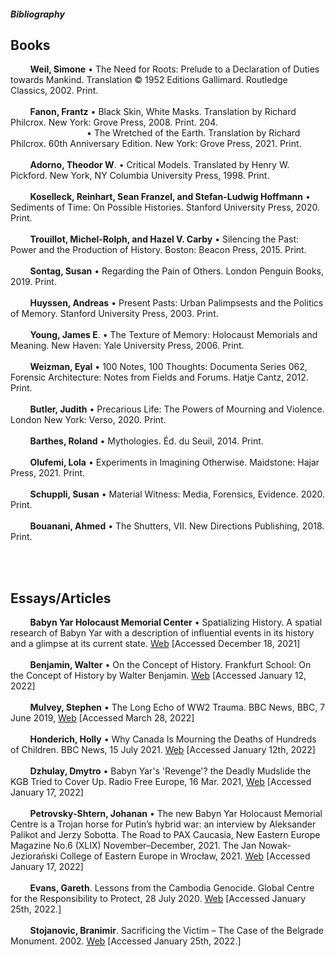 <div class="quarter-height">

##### Bibliography


</div>


## Books

&nbsp;&nbsp;&nbsp;&nbsp;&nbsp;&nbsp;&nbsp;
<b>Weil, Simone</b> • The Need for Roots: Prelude to a Declaration of Duties towards Mankind. Translation © 1952 Editions Gallimard. Routledge Classics, 2002. Print.
<br><br>&nbsp;&nbsp;&nbsp;&nbsp;&nbsp;&nbsp;&nbsp;
<b>Fanon, Frantz</b> • Black Skin, White Masks. Translation by Richard Philcrox. New York: Grove Press, 2008. Print. 204.
<br>&nbsp;&nbsp;&nbsp;&nbsp;&nbsp;&nbsp;&nbsp;&nbsp;&nbsp;&nbsp;&nbsp;&nbsp;&nbsp;&nbsp;&nbsp;&nbsp;&nbsp;&nbsp;&nbsp;&nbsp;&nbsp;&nbsp;&nbsp;&nbsp;&nbsp;&nbsp;&nbsp;&nbsp;&nbsp;&nbsp; • 
The Wretched of the Earth. Translation by Richard Philcrox. 60th Anniversary Edition. New York: Grove Press, 2021. Print.
<br><br>&nbsp;&nbsp;&nbsp;&nbsp;&nbsp;&nbsp;&nbsp;
<b>Adorno, Theodor W</b>. • Critical Models. Translated by Henry W. Pickford. New York, NY Columbia University Press, 1998. Print.
<br><br>&nbsp;&nbsp;&nbsp;&nbsp;&nbsp;&nbsp;&nbsp;
<b>Koselleck, Reinhart, Sean Franzel, and Stefan-Ludwig Hoffmann</b> • Sediments of Time: On Possible Histories. Stanford University Press, 2020. Print.
<br><br>&nbsp;&nbsp;&nbsp;&nbsp;&nbsp;&nbsp;&nbsp;
<b>Trouillot, Michel-Rolph, and Hazel V. Carby</b> • Silencing the Past: Power and the Production of History. Boston: Beacon Press, 2015. Print.
<br><br>&nbsp;&nbsp;&nbsp;&nbsp;&nbsp;&nbsp;&nbsp;
<b> Sontag, Susan</b> • Regarding the Pain of Others. London Penguin Books, 2019. Print.
<br><br>&nbsp;&nbsp;&nbsp;&nbsp;&nbsp;&nbsp;&nbsp;
<b>Huyssen, Andreas</b> • Present Pasts: Urban Palimpsests and the Politics of Memory. Stanford University Press, 2003. Print.
<br><br>&nbsp;&nbsp;&nbsp;&nbsp;&nbsp;&nbsp;&nbsp;
<b>Young, James E</b>. • The Texture of Memory: Holocaust Memorials and Meaning. New Haven: Yale University Press, 2006. Print.
<br><br>&nbsp;&nbsp;&nbsp;&nbsp;&nbsp;&nbsp;&nbsp;
<b>Weizman, Eyal</b> • 100 Notes, 100 Thoughts: Documenta Series 062, Forensic Architecture: Notes from Fields and Forums. Hatje Cantz, 2012. Print. 
<br><br>&nbsp;&nbsp;&nbsp;&nbsp;&nbsp;&nbsp;&nbsp;
<b>Butler, Judith</b> • Precarious Life: The Powers of Mourning and Violence. London New York: Verso, 2020. Print.
<br><br>&nbsp;&nbsp;&nbsp;&nbsp;&nbsp;&nbsp;&nbsp;
<b>Barthes, Roland</b> • Mythologies. Éd. du Seuil, 2014. Print.
<br><br>&nbsp;&nbsp;&nbsp;&nbsp;&nbsp;&nbsp;&nbsp;
<b>Olufemi, Lola</b> • Experiments in Imagining Otherwise. Maidstone: Hajar Press, 2021. Print.
<br><br>&nbsp;&nbsp;&nbsp;&nbsp;&nbsp;&nbsp;&nbsp;
<b>Schuppli, Susan</b> • Material Witness: Media, Forensics, Evidence. 2020. Print.
<br><br>&nbsp;&nbsp;&nbsp;&nbsp;&nbsp;&nbsp;&nbsp;
<b>Bouanani, Ahmed</b> • The Shutters, VII. New Directions Publishing, 2018. Print.


<br><br>
## Essays/Articles

&nbsp;&nbsp;&nbsp;&nbsp;&nbsp;&nbsp;&nbsp;
<b>Babyn Yar Holocaust Memorial Center</b> • Spatializing History. A spatial research of Babyn Yar with a description of influential events in its history and a glimpse at its current state. [Web](https://www.researchen.babynyar.org) [Accessed December 18, 2021]
<br><br>&nbsp;&nbsp;&nbsp;&nbsp;&nbsp;&nbsp;&nbsp;
<b>Benjamin, Walter</b> • On the Concept of History. Frankfurt School: On the Concept of History by Walter Benjamin</b>. [Web](https://www.tinyurl.com/23nauh29) [Accessed January 12, 2022]
<br><br>&nbsp;&nbsp;&nbsp;&nbsp;&nbsp;&nbsp;&nbsp;
<b>Mulvey, Stephen</b> • The Long Echo of WW2 Trauma. BBC News, BBC, 7 June 2019, [Web](https://www.tinyurl.com/yucrkrwk) [Accessed March 28, 2022]
<br><br>&nbsp;&nbsp;&nbsp;&nbsp;&nbsp;&nbsp;&nbsp;
<b>Honderich, Holly</b> • Why Canada Is Mourning the Deaths of Hundreds of Children. BBC News, 15 July 2021. [Web](https://www.tinyurl.com/77ebbha5) [Accessed January 12th, 2022]
<br><br>&nbsp;&nbsp;&nbsp;&nbsp;&nbsp;&nbsp;&nbsp;
<b>Dzhulay, Dmytro</b> • Babyn Yar's 'Revenge'? the Deadly Mudslide the KGB Tried to Cover Up. Radio Free Europe, 16 Mar. 2021, [Web](https://www.tinyurl.com/2svdbtd7)  [Accessed January 17, 2022]
<br><br>&nbsp;&nbsp;&nbsp;&nbsp;&nbsp;&nbsp;&nbsp;
<b>Petrovsky-Shtern, Johanan</b> • The new Babyn Yar Holocaust Memorial Centre is a Trojan horse for Putin’s hybrid war: an interview by Aleksander Palikot and Jerzy Sobotta. The Road to PAX Caucasia, New Eastern Europe Magazine No.6 (XLIX) November–December, 2021. The Jan Nowak-Jeziorański College of Eastern Europe in Wrocław, 2021. [Web](https://www.tinyurl.com/4kmz6mns) [Accessed January 17, 2022]
<br><br>&nbsp;&nbsp;&nbsp;&nbsp;&nbsp;&nbsp;&nbsp;
<b>Evans, Gareth</b>. Lessons from the Cambodia Genocide. Global Centre for the Responsibility to Protect, 28 July 2020. [Web](https://www.tinyurl.com/3j8474ua) [Accessed January 25th, 2022.]
<br><br>&nbsp;&nbsp;&nbsp;&nbsp;&nbsp;&nbsp;&nbsp;
<b>Stojanovic, Branimir</b>. Sacrificing the Victim – The Case of the Belgrade Monument. 2002. [Web](https://www.tinyurl.com/5h82e3xy) [Accessed January 25th, 2022.]
